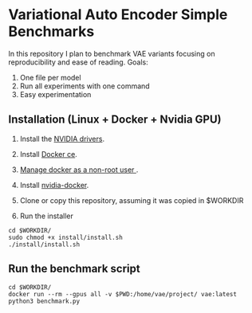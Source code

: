 # Variational Auto Encoder Simple Benchmarks

In this repository I plan to benchmark VAE variants focusing on reproducibility and ease of reading.
Goals:
1. One file per model
2. Run all experiments with one command
3. Easy experimentation

## Installation (Linux + Docker + Nvidia GPU)

1. Install the [NVIDIA drivers](https://docs.nvidia.com/cuda/cuda-installation-guide-linux/index.html#ubuntu-installation).

2. Install [Docker ce](https://docs.docker.com/install/linux/docker-ce/ubuntu/).

3. [Manage docker as a non-root user ](https://docs.docker.com/install/linux/linux-postinstall/).

4. Install [nvidia-docker](https://github.com/NVIDIA/nvidia-docker).

5. Clone or copy this repository, assuming it was copied in $WORKDIR

6. Run the installer
  ```shell
  cd $WORKDIR/
  sudo chmod +x install/install.sh
  ./install/install.sh
  ```

## Run the benchmark script
  ```shell
  cd $WORKDIR/
  docker run --rm --gpus all -v $PWD:/home/vae/project/ vae:latest python3 benchmark.py
  ```
